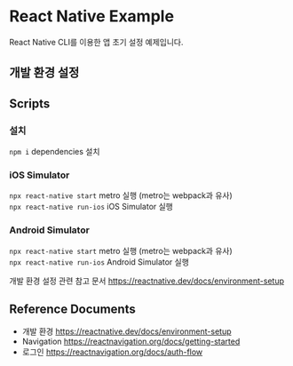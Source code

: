 # React Native Example

React Native CLI를 이용한 앱 초기 설정 예제입니다.

## 개발 환경 설정

## Scripts

### 설치

`npm i` dependencies 설치

### iOS Simulator

`npx react-native start` metro 실행 (metro는 webpack과 유사)\
`npx react-native run-ios` iOS Simulator 실행

### Android Simulator

`npx react-native start` metro 실행 (metro는 webpack과 유사)\
`npx react-native run-ios` Android Simulator 실행

개발 환경 설정 관련 참고 문서 https://reactnative.dev/docs/environment-setup

## Reference Documents

- 개발 환경 https://reactnative.dev/docs/environment-setup
- Navigation https://reactnavigation.org/docs/getting-started
- 로그인 https://reactnavigation.org/docs/auth-flow
